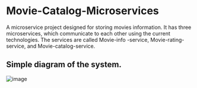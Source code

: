 # Movie-Catalog-Microservices
A microservice project designed for storing movies information. It has three microservices, which communicate to each other using the current technologies. The services are called Movie-info -service, Movie-rating-service, and Movie-catalog-service.

## Simple diagram of the system.


![image](https://github.com/HagosFam/Movie-Catalog-Microservices/assets/41420437/79e5de37-29e4-4b6c-a390-4f3803f32820)

